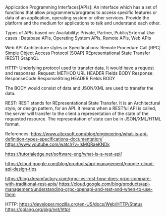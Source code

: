 
Application Programming Interfaces[APIs]:
    An interface which has a set of functions that allow programmers/programs to access specific features or data of an application, operating system or other services. 
    Provide the platform and the medium for applications to talk and understand each other.

Types of APIs based on:
    Availability: Private, Partner, Public/External
    Use cases   : Database APIs, Operating System APIs, Remote APIs, Web APIs

Web API Architecture styles or Specifications:
    Remote Procedure Call [RPC]
    Simple Object Access Protocol [SOAP]
    REpresentational State Transfer [REST]
    GraphQL

HTTP:
Underlying protocol used to transfer data. It would have a request and responses.
Request:
    METHOD  URL
    HEADER Fields
    BODY
Response:
    ResponseCode ResponseString
    HEADER Fields
    BODY

The BODY would consist of data and JSON/XML are used to transfer the data.
    
REST:
REST stands for REpresentational State Transfer. It is an Architectural style, or design pattern, for an API.
It means when a RESTful API is called, the server will transfer to the client a representation of the state of the requested resource.
The representation of state can be in JSON/XML/HTML format.


References:
https://www.altexsoft.com/blog/engineering/what-is-api-definition-types-specifications-documentation/
https://www.youtube.com/watch?v=lsMQRaeKNDk

https://tutorialedge.net/software-eng/what-is-a-rest-api/

https://cloud.google.com/blog/products/api-management/google-cloud-api-design-tips

https://blog.dreamfactory.com/grpc-vs-rest-how-does-grpc-compare-with-traditional-rest-apis/
https://cloud.google.com/blog/products/api-management/understanding-grpc-openapi-and-rest-and-when-to-use-them


HTTP:
https://developer.mozilla.org/en-US/docs/Web/HTTP/Status
https://golang.org/pkg/net/http/
